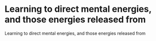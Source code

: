# Learning to direct mental energies, and those energies released from

Learning to direct mental energies, and those energies released from